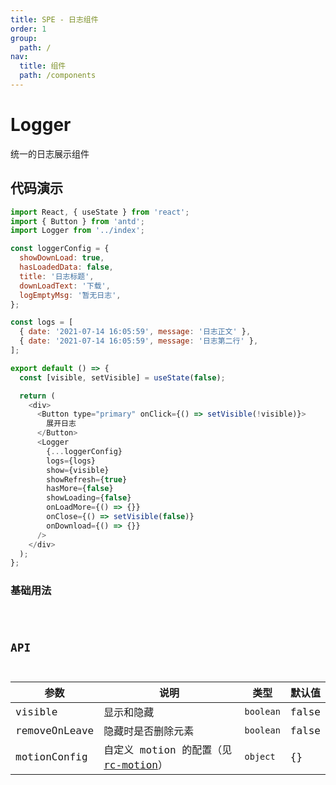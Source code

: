```yaml
---
title: SPE - 日志组件
order: 1
group:
  path: /
nav:
  title: 组件
  path: /components
---
```


# Logger

统一的日志展示组件

## 代码演示

```javascript
import React, { useState } from 'react';
import { Button } from 'antd';
import Logger from '../index';

const loggerConfig = {
  showDownLoad: true,
  hasLoadedData: false,
  title: '日志标题',
  downLoadText: '下载',
  logEmptyMsg: '暂无日志',
};

const logs = [
  { date: '2021-07-14 16:05:59', message: '日志正文' },
  { date: '2021-07-14 16:05:59', message: '日志第二行' },
];

export default () => {
  const [visible, setVisible] = useState(false);

  return (
    <div>
      <Button type="primary" onClick={() => setVisible(!visible)}>
        展开日志
      </Button>
      <Logger
        {...loggerConfig}
        logs={logs}
        show={visible}
        showRefresh={true}
        hasMore={false}
        showLoading={false}
        onLoadMore={() => {}}
        onClose={() => setVisible(false)}
        onDownload={() => {}}
      />
    </div>
  );
};
```

### 基础用法

<code src="./demos/basic.tsx" background="#f0f2f5" />

## API

| 参数 | 说明 | 类型 | 默认值 |
| --- | --- | --- | --- |
| visible | 显示和隐藏 | `boolean` | false |
| removeOnLeave | 隐藏时是否删除元素 | `boolean` | false |
| motionConfig | 自定义 motion 的配置（见 [rc-motion](https://www.npmjs.com/package/rc-motion)） | `object` | {} |
